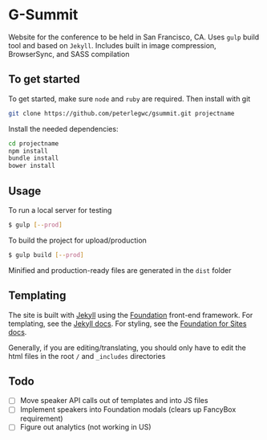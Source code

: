 # G-Summit

Website for the conference to be held in San Francisco, CA. Uses `gulp` build tool and based on `Jekyll`. Includes built in image compression, BrowserSync, and SASS compilation

## To get started

To get started, make sure `node` and `ruby` are required. Then install with git

```sh
git clone https://github.com/peterlegwc/gsummit.git projectname
```

Install the needed dependencies:

```sh
cd projectname
npm install
bundle install
bower install
```

## Usage

To run a local server for testing

```sh
$ gulp [--prod]
```

To build the project for upload/production

```sh
$ gulp build [--prod]
```
Minified and production-ready files are generated in the `dist` folder

## Templating

The site is built with [Jekyll](https://jekyllrb.com/) using the [Foundation](http://foundation.zurb.com/) front-end framework. For templating, see the [Jekyll docs](https://jekyllrb.com/docs/home/). For styling, see the [Foundation for Sites docs](http://foundation.zurb.com/sites/docs/).

Generally, if you are editing/translating, you should only have to edit the html files in the root `/` and `_includes` directories

## Todo
- [ ] Move speaker API calls out of templates and into JS files
- [ ] Implement speakers into Foundation modals (clears up FancyBox requirement)
- [ ] Figure out analytics (not working in US)
